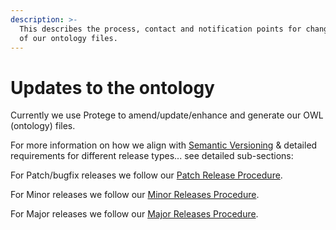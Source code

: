 ```yaml
---
description: >-
  This describes the process, contact and notification points for changes to any
  of our ontology files.
---
```


# Updates to the ontology

Currently we use Protege to amend/update/enhance and generate our OWL (ontology) files.

For more information on how we align with [Semantic Versioning](https://semver.org/) & detailed requirements for different release types... see detailed sub-sections:

For Patch/bugfix releases we follow our [Patch Release Procedure](patch-releases-procedure.md).

For Minor releases we follow our [Minor Releases Procedure](minor-releases-procedure.md).

For Major releases we follow our [Major Releases Procedure](major-releases-procedure.md).



